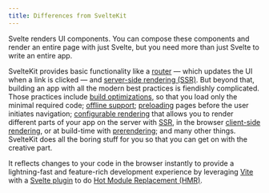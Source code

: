 ```yaml
---
title: Differences from SvelteKit
---
```


Svelte renders UI components. You can compose these components and render an entire page with just Svelte, but you need more than just Svelte to write an entire app.

SvelteKit provides basic functionality like a [router](https://kit.svelte.dev/glossary#routing) — which updates the UI when a link is clicked — and [server-side rendering (SSR)](https://kit.svelte.dev/glossary#ssr). But beyond that, building an app with all the modern best practices is fiendishly complicated. Those practices include [build optimizations](https://vitejs.dev/guide/features.html#build-optimizations), so that you load only the minimal required code; [offline support](https://kit.svelte.devservice-workers); [preloading](https://kit.svelte.dev/link-options#data-sveltekit-preload-data) pages before the user initiates navigation; [configurable rendering](https://kit.svelte.dev/page-options) that allows you to render different parts of your app on the server with [SSR](https://kit.svelte.dev/glossary#ssr), in the browser [client-side rendering](https://kit.svelte.dev/glossary#csr), or at build-time with [prerendering](https://kit.svelte.dev/glossary#prerendering); and many other things. SvelteKit does all the boring stuff for you so that you can get on with the creative part.

It reflects changes to your code in the browser instantly to provide a lightning-fast and feature-rich development experience by leveraging [Vite](https://vitejs.dev/) with a [Svelte plugin](https://github.com/sveltejs/vite-plugin-svelte) to do [Hot Module Replacement (HMR)](https://github.com/sveltejs/vite-plugin-svelte/blob/main/docs/config.md#hot).
